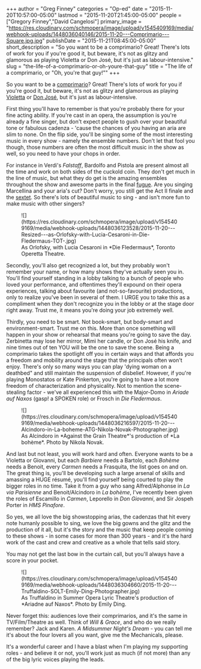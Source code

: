 +++
author = "Greg Finney"
categories = "Op-ed"
date = "2015-11-20T10:57:00-05:00"
lastmod = "2015-11-20T21:45:00-05:00"
people = ["Gregory Finney","David Cangelosi"]
primary_image = "https://res.cloudinary.com/schmopera/image/upload/v1545409169/media/webhook-uploads/1448036040146/2015-11-20---Comprimario---Square.jpg.jpg"
publishDate = "2015-11-21T08:45:00-05:00"
short_description = "So you want to be a comprimario? Great! There&#039;s lots of work for you if you&#039;re good it, but beware, it&#039;s not as glitzy and glamorous as playing Violetta or Don José, but it&#039;s just as labour-intensive."
slug = "the-life-of-a-comprimario-or-oh-youre-that-guy"
title = "The life of a comprimario, or &quot;Oh, you&#039;re that guy!&quot;"
+++

So you want to be a [comprimario](https://en.wikipedia.org/wiki/Comprimario)? Great! There's lots of work for you if you're good it, but beware, it's not as glitzy and glamorous as playing [Violetta](https://www.youtube.com/watch?v=m7yKFQJEavU) or [Don José](https://www.youtube.com/watch?v=itB1UlPFln4), but it's just as labour-intensive. 

First thing you'll have to remember is that you're probably there for your fine acting ability. If you're cast in an opera, the assumption is you're already a fine singer, but don't expect people to gush over your beautiful tone or fabulous cadenza - 'cause the chances of you having an aria are slim to none. On the flip side, you'll be singing some of the most interesting music in every show - namely the ensemble numbers. Don't let that fool you though, those numbers are often the most difficult music in the show as well, so you need to have your chops in order. 

For instance in Verdi's *Falstaff*, Bardolfo and Pistola are present almost all the time and work on both sides of the cuckold coin. They don't get much in the line of music, but what they do get is the amazing ensembles throughout the show and awesome parts in the final [fugue](https://www.youtube.com/watch?v=LvFyDeOwMtY). Are you singing Marcellina and your aria's cut? Don't worry, you still get the Act II finale and the [sextet](https://www.youtube.com/watch?v=mCU61w42vPE). So there's lots of beautiful music to sing - and isn't more fun to make music with other singers? 

<figure data-type=image>
![](https://res.cloudinary.com/schmopera/image/upload/v1545409169/media/webhook-uploads/1448036123528/2015-11-20---Resized---as-Orlofsky-with-Lucia-Cesaroni-in-Die-Fledermaus-TOT-.jpg)
<figcaption>As Orlofsky, with Lucia Cesaroni in *Die Fledermaus*, Toronto Operetta Theatre.</figcaption>
</figure>

Secondly, you'll also get recognized a lot, but they probably won't remember your name, or how many shows they've actually seen you in. You'll find yourself standing in a lobby talking to a bunch of people who loved your performance, and oftentimes they'll expound on their opera experiences, talking about favourite (and not-so-favourite) productions, only to realize you've been in several of them. I URGE you to take this as a compliment when they don't recognize you in the lobby or at the stage door right away. Trust me, it means you're doing your job extremely well. 

Thirdly, you need to be smart. Not book-smart, but body-smart and environment-smart. Trust me on this. More than once something will happen in your show or rehearsal that means you're going to save the day. Zerbinetta may lose her mirror, Mimì her candle, or Don José his knife, and nine times out of ten YOU will be the one to save the scene. Being a comprimario takes the spotlight off you in certain ways and that affords you a freedom and mobility around the stage that the principals often won't enjoy. There's only so many ways you can play 'dying woman on a deathbed" and still maintain the suspension of disbelief. However, if you're playing Monostatos or Kate Pinkerton, you're going to have a lot more freedom of characterization and physicality. Not to mention the scene-stealing factor - we've all experienced this with the Major-Domo in *Ariade auf Naxos* (gasp! a SPOKEN role) or Frosch in *Die Fledermaus*.

<figure data-type="image">
![](https://res.cloudinary.com/schmopera/image/upload/v1545409169/media/webhook-uploads/1448036216597/2015-11-20---Alcindoro-in-La-boheme-ATG-Nikola-Novak-Photographer.jpg)
<figcaption>As Alcindoro in *Against the Grain Theatre*'s production of *La bohème*. Photo by Nikola Novak.</figcaption>
</figure>

And last but not least, you will work hard and often. Everyone wants to be a Violetta or Giovanni, but each *Barbiere* needs a Bartolo, each *Bohème* needs a Benoit, every *Carmen* needs a Frasquita, the list goes on and on. The great thing is, you'll be developing such a large arsenal of skills and amassing a HUGE résumé, you'll find yourself being courted to play the bigger roles in no time. Take it from a guy who sang Alfred/Alphonse in *La via Parisienne* and Benoit/Alcindoro in *La bohème*, I've recently been given the roles of Escamillo in *Carmen*, Leporello in *Don Giovanni*, and Sir Jospeh Porter in *HMS Pinafore*.

So yes, we all love the big showstopping arias, the cadenzas that hit every note humanly possible to sing, we love the big gowns and the glitz and the production of it all, but it's the story and the music that keep people coming to these shows - in some cases for more than 300 years - and it's the hard work of the cast and crew and creative as a whole that tells said story. 

You may not get the last bow in the curtain call, but you'll always have a score in your pocket. 

<figure data-type="image">
![](https://res.cloudinary.com/schmopera/image/upload/v1545409169/media/webhook-uploads/1448036304660/2015-11-20---Truffaldino-SOLT-Emily-Ding-Photographer.jpg)
<figcaption>As Truffaldino in Summer Opera Lyric Theatre's production of *Ariadne auf Naxos*. Photo by Emily Ding.</figcaption>
</figure>

Never forget this: audiences love their comprimarios, and it's the same in TV/Film/Theatre as well. Think of *Will & Grace*, and who do we really remember? Jack and Karen. *A Midsummer Night's Dream* - you can tell me it's about the four lovers all you want, give me the Mechanicals, please. 

It's a wonderful career and I have a blast when I'm playing my supporting roles - and believe it or not, you'll work just as much (if not more) than any of the big lyric voices playing the leads. 
